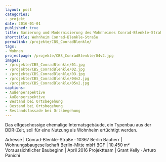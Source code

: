 ```yaml
---
layout: post
categories:
- projekt
date: 2016-01-01
published: true
title: Sanierung und Modernisierung des Wohnheimes Conrad-Blenkle-Straße
shorttitle: Wohnheim Conrad-Blenkle-Straße
permalink: /projekte/CBS_ConradBlenkle/
tags: 
- Wohnen
projectpage: /projekte/CBS_ConradBlenkle/04v2.jpg
images:
- /projekte/CBS_ConradBlenkle/01.jpg
- /projekte/CBS_ConradBlenkle/02.jpg
- /projekte/CBS_ConradBlenkle/03.jpg
- /projekte/CBS_ConradBlenkle/04v2.jpg
- /projekte/CBS_ConradBlenkle/05v2.jpg
captions:
- Außenperspektive
- Außenperspektive
- Bestand bei Ortsbegehung
- Bestand bei Ortsbegehung
- Bestandsfassade bei Ortsbegehung
---
```

Das elfgeschossige ehemalige Internatsgebäude, ein Typenbau aus der DDR-Zeit, soll für eine Nutzung als Wohnheim ertüchtigt werden.

Adresse						|	Conrad-Blenkle-Straße · 10367 Berlin
Bauherr						|	Wohnungsbaugesellschaft Berlin-Mitte mbH
BGF							|	10.450 m²
Voraussichtlicher Baubeginn	|	April 2016
Projektteam					|	Grant Kelly · Arturo Panichi